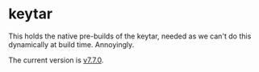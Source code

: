# keytar

This holds the native pre-builds of the keytar, needed as we can't do this dynamically at build time. Annoyingly.

The current version is [v7.7.0](https://github.com/atom/node-keytar/releases/tag/v7.7.0).
